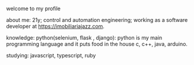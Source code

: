 welcome to my profile

about me:
21y;
control and automation engineering;
working as a software developer at https://imobiliariajazz.com.


knowledge:
  python(selenium, flask , django):
  python is my main programming language and it puts food in the house
c, c++, java, arduino.



studying:
javascript, typescript, ruby


<!---
spank4/spank4 is a ✨ special ✨ repository because its `README.md` (this file) appears on your GitHub profile.
You can click the Preview link to take a look at your changes.
--->
